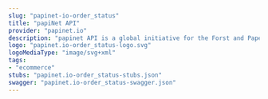 ```yaml
---
slug: "papinet-io-order_status"
title: "papiNet API"
provider: "papinet.io"
description: "papinet API is a global initiative for the Forst and Paper supply chain."
logo: "papinet.io-order_status-logo.svg"
logoMediaType: "image/svg+xml"
tags:
- "ecommerce"
stubs: "papinet.io-order_status-stubs.json"
swagger: "papinet.io-order_status-swagger.json"
---
```

